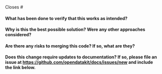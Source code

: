 Closes #

#### What has been done to verify that this works as intended?

#### Why is this the best possible solution? Were any other approaches considered?

#### Are there any risks to merging this code? If so, what are they?

#### Does this change require updates to documentation? If so, please file an issue at https://github.com/opendatakit/docs/issues/new and include the link below.